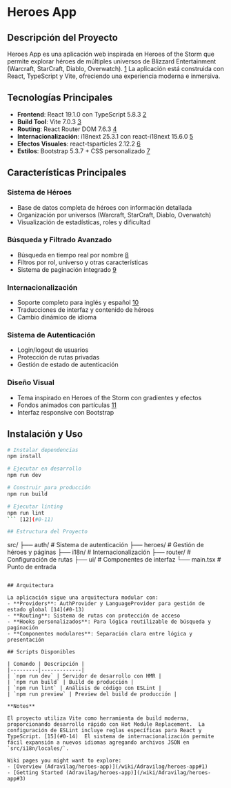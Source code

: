 # Heroes App

## Descripción del Proyecto

Heroes App es una aplicación web inspirada en Heroes of the Storm que permite explorar héroes de múltiples universos de Blizzard Entertainment (Warcraft, StarCraft, Diablo, Overwatch). [1](#0-0)  La aplicación está construida con React, TypeScript y Vite, ofreciendo una experiencia moderna e inmersiva. 

## Tecnologías Principales

- **Frontend**: React 19.1.0 con TypeScript 5.8.3 [2](#0-1) 
- **Build Tool**: Vite 7.0.3 [3](#0-2) 
- **Routing**: React Router DOM 7.6.3 [4](#0-3) 
- **Internacionalización**: i18next 25.3.1 con react-i18next 15.6.0 [5](#0-4) 
- **Efectos Visuales**: react-tsparticles 2.12.2 [6](#0-5) 
- **Estilos**: Bootstrap 5.3.7 + CSS personalizado [7](#0-6) 

## Características Principales

### Sistema de Héroes
- Base de datos completa de héroes con información detallada
- Organización por universos (Warcraft, StarCraft, Diablo, Overwatch)
- Visualización de estadísticas, roles y dificultad

### Búsqueda y Filtrado Avanzado
- Búsqueda en tiempo real por nombre [8](#0-7) 
- Filtros por rol, universo y otras características
- Sistema de paginación integrado [9](#0-8) 

### Internacionalización
- Soporte completo para inglés y español [10](#0-9) 
- Traducciones de interfaz y contenido de héroes
- Cambio dinámico de idioma

### Sistema de Autenticación
- Login/logout de usuarios
- Protección de rutas privadas
- Gestión de estado de autenticación

### Diseño Visual
- Tema inspirado en Heroes of the Storm con gradientes y efectos
- Fondos animados con partículas [11](#0-10) 
- Interfaz responsive con Bootstrap

## Instalación y Uso

```bash
# Instalar dependencias
npm install

# Ejecutar en desarrollo
npm run dev

# Construir para producción
npm run build

# Ejecutar linting
npm run lint
``` [12](#0-11) 

## Estructura del Proyecto

```
src/
├── auth/           # Sistema de autenticación
├── heroes/         # Gestión de héroes y páginas
├── i18n/          # Internacionalización
├── router/        # Configuración de rutas
├── ui/            # Componentes de interfaz
└── main.tsx       # Punto de entrada
``` [13](#0-12) 

## Arquitectura

La aplicación sigue una arquitectura modular con:
- **Providers**: AuthProvider y LanguageProvider para gestión de estado global [14](#0-13) 
- **Routing**: Sistema de rutas con protección de acceso
- **Hooks personalizados**: Para lógica reutilizable de búsqueda y paginación
- **Componentes modulares**: Separación clara entre lógica y presentación

## Scripts Disponibles

| Comando | Descripción |
|---------|-------------|
| `npm run dev` | Servidor de desarrollo con HMR |
| `npm run build` | Build de producción |
| `npm run lint` | Análisis de código con ESLint |
| `npm run preview` | Preview del build de producción |

**Notes**

El proyecto utiliza Vite como herramienta de build moderna, proporcionando desarrollo rápido con Hot Module Replacement.  La configuración de ESLint incluye reglas específicas para React y TypeScript. [15](#0-14)  El sistema de internacionalización permite fácil expansión a nuevos idiomas agregando archivos JSON en `src/i18n/locales/`. 

Wiki pages you might want to explore:
- [Overview (Adravilag/heroes-app)](/wiki/Adravilag/heroes-app#1)
- [Getting Started (Adravilag/heroes-app)](/wiki/Adravilag/heroes-app#3)